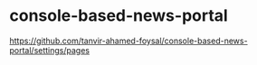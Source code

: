 # console-based-news-portal
https://github.com/tanvir-ahamed-foysal/console-based-news-portal/settings/pages

